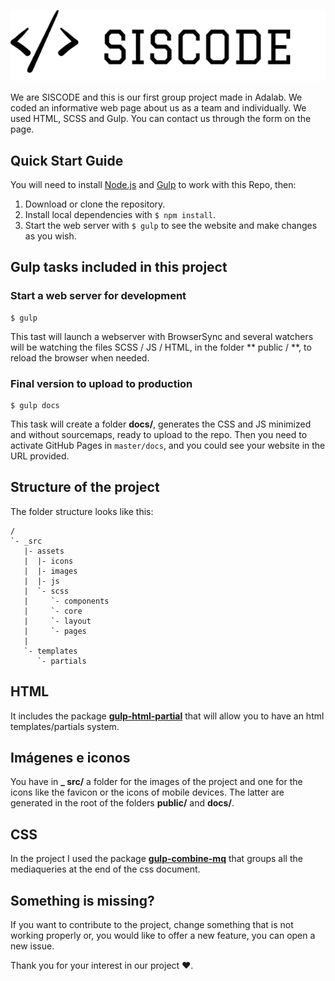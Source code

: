 <!-- ![Adalab](_src/assets/images/logo-adalab-80px.png) -->

![siscode](_src/assets/images/siscode-black.png)

We are SISCODE and this is our first group project made in Adalab.
We coded an informative web page about us as a team and individually.
We used HTML, SCSS and Gulp.
You can contact us through the form on the page.

## Quick Start Guide

You will need to install [Node.js](https://nodejs.org/) and [Gulp](https://gulpjs.com) to work with this Repo, then:

1. Download or clone the repository.
2. Install local dependencies with `$ npm install`.
3. Start the web server with `$ gulp` to see the website and make changes as you wish.

## Gulp tasks included in this project

### Start a web server for development

```
$ gulp
```

This tast will launch a webserver with BrowserSync and several watchers will be watching the files SCSS / JS / HTML, in the folder ** public / **, to reload the browser when needed.

### Final version to upload to production

```
$ gulp docs
```

This task will create a folder **docs/**, generates the CSS and JS minimized and without sourcemaps, ready to upload to the repo. Then you need to activate GitHub Pages in `master/docs`, and you could see your website in the URL provided.

## Structure of the project

The folder structure looks like this:

```
/
`- _src
   |- assets
   |  |- icons
   |  |- images
   |  |- js
   |  `- scss
   |     `- components
   |     `- core
   |     `- layout
   |     `- pages
   |
   `- templates
      `- partials

```

## HTML

It includes the package [**gulp-html-partial**](https://www.npmjs.com/package/gulp-html-partial) that will allow you to have an html templates/partials system.

## Imágenes e iconos

You have in **\_ src/** a folder for the images of the project and one for the icons like the favicon or the icons of mobile devices. The latter are generated in the root of the folders **public/** and **docs/**.

## CSS

In the project I used the package [**gulp-combine-mq**](https://www.npmjs.com/package/gulp-combine-mq) that groups all the mediaqueries at the end of the css document.

## Something is missing?

If you want to contribute to the project, change something that is not working properly or, you would like to offer a new feature, you can open a new issue.

Thank you for your interest in our project ❤︎.
